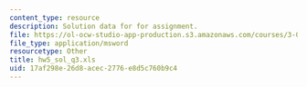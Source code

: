 ```yaml
---
content_type: resource
description: Solution data for for assignment.
file: https://ol-ocw-studio-app-production.s3.amazonaws.com/courses/3-052-nanomechanics-of-materials-and-biomaterials-spring-2007/17af298e26d8acec2776e8d5c760b9c4_hw5_sol_q3.xls
file_type: application/msword
resourcetype: Other
title: hw5_sol_q3.xls
uid: 17af298e-26d8-acec-2776-e8d5c760b9c4
---
```

